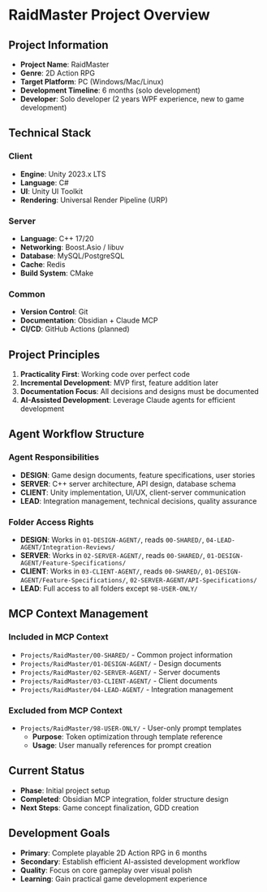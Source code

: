 # RaidMaster Project Overview

## Project Information
- **Project Name**: RaidMaster
- **Genre**: 2D Action RPG
- **Target Platform**: PC (Windows/Mac/Linux)
- **Development Timeline**: 6 months (solo development)
- **Developer**: Solo developer (2 years WPF experience, new to game development)

## Technical Stack
### Client
- **Engine**: Unity 2023.x LTS
- **Language**: C#
- **UI**: Unity UI Toolkit
- **Rendering**: Universal Render Pipeline (URP)

### Server
- **Language**: C++ 17/20
- **Networking**: Boost.Asio / libuv
- **Database**: MySQL/PostgreSQL
- **Cache**: Redis
- **Build System**: CMake

### Common
- **Version Control**: Git
- **Documentation**: Obsidian + Claude MCP
- **CI/CD**: GitHub Actions (planned)

## Project Principles
1. **Practicality First**: Working code over perfect code
2. **Incremental Development**: MVP first, feature addition later
3. **Documentation Focus**: All decisions and designs must be documented
4. **AI-Assisted Development**: Leverage Claude agents for efficient development

## Agent Workflow Structure
### Agent Responsibilities
- **DESIGN**: Game design documents, feature specifications, user stories
- **SERVER**: C++ server architecture, API design, database schema
- **CLIENT**: Unity implementation, UI/UX, client-server communication
- **LEAD**: Integration management, technical decisions, quality assurance

### Folder Access Rights
- **DESIGN**: Works in `01-DESIGN-AGENT/`, reads `00-SHARED/`, `04-LEAD-AGENT/Integration-Reviews/`
- **SERVER**: Works in `02-SERVER-AGENT/`, reads `00-SHARED/`, `01-DESIGN-AGENT/Feature-Specifications/`
- **CLIENT**: Works in `03-CLIENT-AGENT/`, reads `00-SHARED/`, `01-DESIGN-AGENT/Feature-Specifications/`, `02-SERVER-AGENT/API-Specifications/`
- **LEAD**: Full access to all folders except `98-USER-ONLY/`

## MCP Context Management
### Included in MCP Context
- `Projects/RaidMaster/00-SHARED/` - Common project information
- `Projects/RaidMaster/01-DESIGN-AGENT/` - Design documents
- `Projects/RaidMaster/02-SERVER-AGENT/` - Server documents
- `Projects/RaidMaster/03-CLIENT-AGENT/` - Client documents
- `Projects/RaidMaster/04-LEAD-AGENT/` - Integration management

### Excluded from MCP Context
- `Projects/RaidMaster/98-USER-ONLY/` - User-only prompt templates
  - **Purpose**: Token optimization through template reference
  - **Usage**: User manually references for prompt creation

## Current Status
- **Phase**: Initial project setup
- **Completed**: Obsidian MCP integration, folder structure design
- **Next Steps**: Game concept finalization, GDD creation

## Development Goals
- **Primary**: Complete playable 2D Action RPG in 6 months
- **Secondary**: Establish efficient AI-assisted development workflow
- **Quality**: Focus on core gameplay over visual polish
- **Learning**: Gain practical game development experience